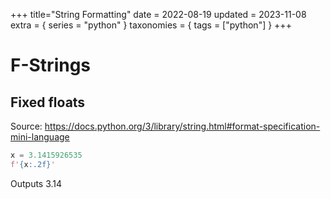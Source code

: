 +++
title="String Formatting"
date = 2022-08-19
updated = 2023-11-08
extra = { series = "python" }
taxonomies = { tags = ["python"] }
+++

# F-Strings

## Fixed floats

Source: <https://docs.python.org/3/library/string.html#format-specification-mini-language>

```python
x = 3.1415926535
f'{x:.2f}'
```

Outputs 3.14
